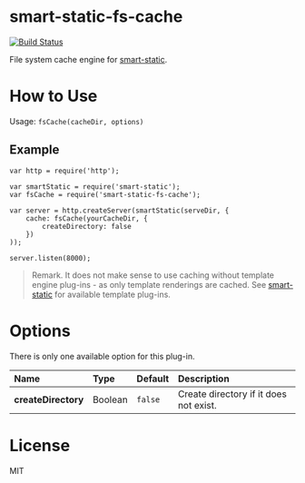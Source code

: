 smart-static-fs-cache
=====================

[![Build Status](https://travis-ci.org/trenskow/smart-static-fs-cache.svg?branch=master)](https://travis-ci.org/trenskow/smart-static-fs-cache)

File system cache engine for [smart-static](https://github.com/trenskow/smart-static.js).

# How to Use

Usage: `fsCache(cacheDir, options)`

## Example

    var http = require('http');
    
    var smartStatic = require('smart-static');
    var fsCache = require('smart-static-fs-cache');
    
    var server = http.createServer(smartStatic(serveDir, {
        cache: fsCache(yourCacheDir, {
            createDirectory: false
        })
    ));
    
    server.listen(8000);

> Remark. It does not make sense to use caching without template engine plug-ins - as only template renderings are cached. See [smart-static](https://github.com/trenskow/smart-static) for available template plug-ins.

# Options

There is only one available option for this plug-in.

| Name                | Type    | Default | Description |
|:--------------------|:--------|:--------|:------------|
| **createDirectory** | Boolean | `false` | Create directory if it does not exist. |

# License

MIT
